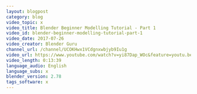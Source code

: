 ```yaml
---
layout: blogpost
category: blog
video_topic: x
video_title: Blender Beginner Modelling Tutorial - Part 1
video_id: blender-beginner-modelling-tutorial-part-1
video_date: 2017-07-26
video_creator: Blender Guru
channel_url: /channel/UCOKHwx1VCdgnxwbjyb9Iu1g
video_url: https://www.youtube.com/watch?v=yi87Dap_WOc&feature=youtu.be
video_length: 0:13:39
language_audio: English
language_subs: x
blender_version: 2.78
tags_software: x
---
```

